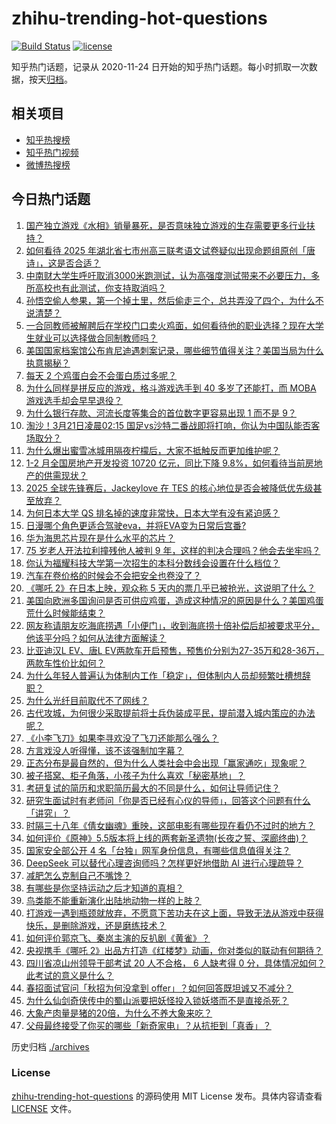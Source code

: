 # zhihu-trending-hot-questions

[![Build Status](https://github.com/justjavac/zhihu-trending-hot-questions/workflows/ci/badge.svg?branch=master)](https://github.com/justjavac/zhihu-trending-hot-questions/actions)
[![license](https://img.shields.io/github/license/justjavac/zhihu-trending-hot-questions)](https://github.com/justjavac/zhihu-trending-hot-questions/blob/master/LICENSE)

知乎热门话题，记录从 2020-11-24
日开始的知乎热门话题。每小时抓取一次数据，按天[归档](./archives)。

## 相关项目

- [知乎热搜榜](https://github.com/justjavac/zhihu-trending-top-search)
- [知乎热门视频](https://github.com/justjavac/zhihu-trending-hot-video)
- [微博热搜榜](https://github.com/justjavac/weibo-trending-hot-search)

## 今日热门话题

<!-- BEGIN -->
<!-- 最后更新时间 Thu Mar 20 2025 02:30:02 GMT+0800 (China Standard Time) -->

1. [国产独立游戏《水相》销量暴死，是否意味独立游戏的生存需要更多行业扶持？](https://www.zhihu.com/question/15080310787)
1. [如何看待 2025 年湖北省七市州高三联考语文试卷疑似出现命题组原创「唐诗」，这是否合适？](https://www.zhihu.com/question/15202571234)
1. [中南财大学生呼吁取消3000米跑测试，认为高强度测试带来不必要压力，多所高校也有此测试，你支持取消吗？](https://www.zhihu.com/question/15320532633)
1. [孙悟空偷人参果，第一个掉土里，然后偷走三个，总共弄没了四个，为什么不说清楚？](https://www.zhihu.com/question/10750497343)
1. [一合同教师被解聘后在学校门口卖火鸡面，如何看待他的职业选择？现在大学生就业可以选择做合同制教师吗？](https://www.zhihu.com/question/14911508469)
1. [美国国家档案馆公布肯尼迪遇刺案记录，哪些细节值得关注？美国当局为什么执意揭秘？](https://www.zhihu.com/question/15242794115)
1. [每天 2 个鸡蛋白会不会蛋白质过多呢？](https://www.zhihu.com/question/666237778)
1. [为什么同样是拼反应的游戏，格斗游戏选手到 40 多岁了还能打，而 MOBA 游戏选手却会早早退役？](https://www.zhihu.com/question/604524914)
1. [为什么银行存款、河流长度等集合的首位数字更容易出现 1 而不是 9？](https://www.zhihu.com/question/14544570984)
1. [淘沙！3月21日凌晨02:15 国足vs沙特二番战即将打响，你认为中国队能否客场取分？](https://www.zhihu.com/question/15351795045)
1. [为什么爆出蜜雪冰城用隔夜柠檬后，大家不抵触反而更加维护呢？](https://www.zhihu.com/question/15164822177)
1. [1-2 月全国房地产开发投资 10720 亿元，同比下降 9.8%，如何看待当前房地产的供需现状？](https://www.zhihu.com/question/15161219029)
1. [2025 全球先锋赛后，Jackeylove 在 TES 的核心地位是否会被降低优先级甚至放弃？](https://www.zhihu.com/question/15056885943)
1. [为何日本大学 QS 排名掉的速度非常快，日本大学有没有紧迫感？](https://www.zhihu.com/question/10223392112)
1. [日漫哪个角色更适合驾驶eva，并将EVA变为日常后宫番?](https://www.zhihu.com/question/15230357171)
1. [华为海思芯片现在是什么水平的芯片？](https://www.zhihu.com/question/526643267)
1. [75 岁老人开法拉利撞残他人被判 9 年，这样的判决合理吗？他会去坐牢吗？](https://www.zhihu.com/question/15113302596)
1. [你认为福耀科技大学第一次招生的本科分数线会设置在什么档位？](https://www.zhihu.com/question/14780426781)
1. [汽车在卷价格的时候会不会把安全也卷没了？](https://www.zhihu.com/question/14947684956)
1. [《哪吒 2》在日本上映，观众称 5 天内的票几乎已被抢光，这说明了什么？](https://www.zhihu.com/question/15034511520)
1. [美国向欧洲多国询问是否可供应鸡蛋，造成这种情况的原因是什么？美国鸡蛋荒什么时候能结束？](https://www.zhihu.com/question/15155328621)
1. [网友称请朋友吃海底捞遇「小便门」，收到海底捞十倍补偿后却被要求平分，他该平分吗？如何从法律方面解读？](https://www.zhihu.com/question/15287718851)
1. [比亚迪汉L EV、唐L EV两款车开启预售，预售价分别为27-35万和28-36万，两款车性价比如何？](https://www.zhihu.com/question/15223105236)
1. [为什么年轻人普遍认为体制内工作「稳定」，但体制内人员却频繁吐槽想辞职？](https://www.zhihu.com/question/14969763221)
1. [为什么光纤目前取代不了网线？](https://www.zhihu.com/question/559392305)
1. [古代攻城，为何很少采取提前将士兵伪装成平民，提前潜入城内策应的办法呢？](https://www.zhihu.com/question/15078690483)
1. [《小李飞刀》如果李寻欢没了飞刀还能那么强么？](https://www.zhihu.com/question/14832752714)
1. [方言戏没人听得懂，该不该强制加字幕？](https://www.zhihu.com/question/14125035992)
1. [正态分布是最自然的，但为什么人类社会中会出现「赢家通吃」现象呢？](https://www.zhihu.com/question/14869603086)
1. [被子搭窝、柜子角落，小孩子为什么喜欢「秘密基地」？](https://www.zhihu.com/question/14344884657)
1. [考研复试的简历和求职简历最大的不同是什么，如何让导师记住？](https://www.zhihu.com/question/14566638370)
1. [研究生面试时有老师问「你是否已经有心仪的导师」，回答这个问题有什么「讲究」？](https://www.zhihu.com/question/14566661840)
1. [时隔三十八年《倩女幽魂》重映，这部电影有哪些现在看仍不过时的地方？](https://www.zhihu.com/question/15322819934)
1. [如何评价《原神》5.5版本将上线的两套新圣遗物(长夜之誓、深廊终曲)？](https://www.zhihu.com/question/14996195088)
1. [国家安全部公开 4 名「台独」网军身份信息，有哪些信息值得关注？](https://www.zhihu.com/question/15152135985)
1. [DeepSeek 可以替代心理咨询师吗？怎样更好地借助 AI 进行心理疏导？](https://www.zhihu.com/question/13479268459)
1. [减肥怎么克制自己不嘴馋？](https://www.zhihu.com/question/14966785555)
1. [有哪些是你坚持运动之后才知道的真相？](https://www.zhihu.com/question/9745615715)
1. [鸟类能不能重新演化出陆地动物一样的上肢？](https://www.zhihu.com/question/14175117255)
1. [打游戏一遇到瓶颈就放弃，不愿意下苦功夫在这上面，导致无法从游戏中获得快乐，是删除游戏，还是磨练技术？](https://www.zhihu.com/question/15018068064)
1. [如何评价郭京飞、秦岚主演的反扒剧《黄雀》？](https://www.zhihu.com/question/15101655552)
1. [央视携手《哪吒 2》出品方打造《红楼梦》动画，你对类似的联动有何期待？](https://www.zhihu.com/question/14741812503)
1. [四川省凉山州领导干部考试 20 人不合格， 6 人缺考得 0 分，具体情况如何？此考试的意义是什么？](https://www.zhihu.com/question/15153946775)
1. [春招面试官问「秋招为何没拿到 offer」？如何回答既坦诚又不减分？](https://www.zhihu.com/question/13658215848)
1. [为什么仙剑奇侠传中的蜀山派要把妖怪投入锁妖塔而不是直接杀死？](https://www.zhihu.com/question/14482703121)
1. [大象产肉量是猪的20倍，为什么不养大象来吃？](https://www.zhihu.com/question/15175830276)
1. [父母最终接受了你买的哪些「新奇家电」？从抗拒到「真香」？](https://www.zhihu.com/question/15237781154)

<!-- END -->

历史归档 [./archives](./archives)

### License

[zhihu-trending-hot-questions](https://github.com/justjavac/zhihu-trending-hot-questions)
的源码使用 MIT License 发布。具体内容请查看 [LICENSE](./LICENSE) 文件。
